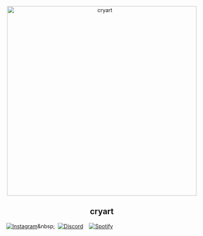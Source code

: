 <p align="center">
 <img width="500px" src="https://media.discordapp.net/attachments/1051484679041204315/1076547999423025233/image0.jpg" align="center" alt="cryart" />
 <h2 align="center">cryart</h2>
</p>

[![Instagram](https://img.shields.io/badge/__cosmin00-%23E4405F.svg?style=for-the-badge&logo=Instagram&logoColor=white)](https://instagram.com/__cosmin00?)&nbsp;&nbsp;
[![Discord](https://img.shields.io/badge/cryart-%231DA1F2.svg?style=for-the-badge&logo=Discord&logoColor=white)](https://discord.com/users/959055077946032229)&nbsp;&nbsp;&nbsp;
[![Spotify](https://img.shields.io/badge/Csmn__-%231DA1F2.svg?style=for-the-badge&logo=Spotify&logoColor=white)](https://open.spotify.com/user/5bcknf0u6og6rxf0cj93qmutk?si=5W-KKJr_TsuXBImr-E22cQ)&nbsp;&nbsp;

